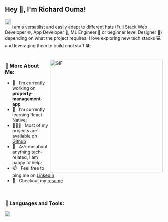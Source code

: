 ## Hey 👋, I'm Richard Ouma!
<a href='http://www.linkedin.com/in/richard-ouma-b2b119225/'><img align='left' alt="linkedin" src="https://raw.githubusercontent.com/rahul-jha98/rahul-jha98/561d474902b59c7429ec22bb73e225696c27b202/assets/linkedin.svg" height='18px'/></a>
<br/>
I am a versatilist and easily adapt to different hats (Full Stack Web Developer 🌐, App Developer 📱, ML Engineer 🤖 or beginner level Designer 🎨) depending on what the project requires. I love exploring new tech stacks 💻 and leveraging them to build cool stuff 🛠️. 
<br/>
<br/>

<img align="right" alt="GIF" src="https://raw.githubusercontent.com/rahul-jha98/rahul-jha98/main/techstack.gif" width="360px"/>
  
### 🧐 More About Me:

- 🔭 &nbsp; I’m currently working on **property-management-app**
- 🌱 &nbsp; I’m currently learning React Native; 
- 👨🏻‍💻 &nbsp; Most of my projects are available on [Github](https://github.com/oumarichard505?tab=repositories)
- 💬 &nbsp; Ask me about anything tech-related, I am happy to help;
- 📫 &nbsp; Feel free to ping me on [LinkedIn](http://www.linkedin.com/in/richard-ouma-b2b119225/)
- 📝 &nbsp; Checkout my [resume](https://drive.google.com/file/d/1nk1YhHDTPVHt_jB_InhHEKju9XKVhb3h/view?usp=sharing)

<br>

### 🔨 Languages and Tools:
<p align="center">
    <img align="left"  src="https://skillicons.dev/icons?i=rails,ruby,js,react,sqlite,firebase,postman,css,git,github,heroku,figma" />
</p>

